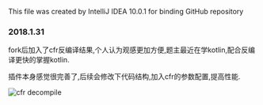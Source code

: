 This file was created by IntelliJ IDEA 10.0.1 for binding GitHub repository

### 2018.1.31
fork后加入了cfr反编译结果,个人认为观感更加方便,题主最近在学kotlin,配合反编译更快的掌握kotlin.

插件本身感觉很完善了,后续会修改下代码结构,加入cfr的参数配置,提高性能.

![cfr decompile](http://oobu4m7ko.bkt.clouddn.com/1517390920.png?imageMogr2/thumbnail/!100p)
